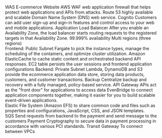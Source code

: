 WAS E-commerce Website 
AWS WAF web application firewall that helps protect web applications and APIs from attacks. 
Route 53 highly available and scalable Domain Name System (DNS) web service. 
Cognito Customers can add user sign-up and sign-in features and control access to your web and mobile applications. 
Application Load Balancer After you enable an Availability Zone, the load balancer starts routing requests to the registered targets in that Availability Zone. 
                   99.999% availability Multi regions (three regions)   
Frontend: Public Subnet  Fargate  to pick the instance types, manage the scheduling of the containers, and optimize cluster utilization. 
Amazon ElasticCache to cache static content and orchestrated backend API responses. 
EC2 table persists the user sessions and frontend application configurations 
Backend: Private Subnet 
Lambda, DynamoDB and S3 provide the ecommerce application data store, storing data products, customers, and customer transactions. 
Backup Centralize backup and recovery with a fully managed, policy-based service. 
API Gateway APIs act as the "front door" for applications to access data 
EvenBridge  to connect application components together, making it easier for you to build scalable event-driven applications.   
Elastic File System (Amazon EFS) to share common code and files such as properties and configurations, JavaScript, CSS, and JSON templates.  
SQS Send requests from backend to the payment and send message to the customers 
Payment Cryptography to secure data in payment processing in accordance with various PCI standards. 
Transit Gateway To connect between VPCs 

 

                                                                                                                                           
